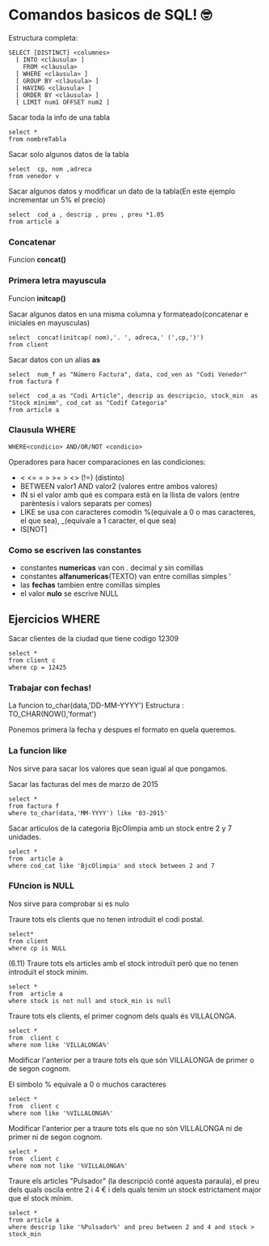 # Comandos basicos de SQL! 🤓
Estructura completa:
```
SELECT [DISTINCT] <columnes>
  [ INTO <clàusula> ]
    FROM <clàusula>
  [ WHERE <clàusula> ]
  [ GROUP BY <clàusula> ]
  [ HAVING <clàusula> ]
  [ ORDER BY <clàusula> ]
  [ LIMIT num1 OFFSET num2 ]
```



Sacar toda la info de una tabla
```
select *
from nombreTabla
```
Sacar solo algunos datos de la tabla
```
select  cp, nom ,adreca
from venedor v 
```
Sacar algunos datos y modificar un dato de la tabla(En este ejemplo incrementar un 5% el precio)
```
select  cod_a , descrip , preu , preu *1.05
from article a 
```
### Concatenar
Funcion __concat()__

### Primera letra mayuscula
Funcion __initcap()__

Sacar algunos datos en una misma columna y formateado(concatenar e iniciales en mayusculas)
```
select  concat(initcap( nom),'. ', adreca,' (',cp,')') 
from client
```
Sacar datos con un alias
__as__
```
select  num_f as "Número Factura", data, cod_ven as "Codi Venedor"
from factura f 
```
```
select  cod_a as "Codi Article", descrip as descripcio, stock_min  as "Stock mínimm", cod_cat as "Codif Categoria"
from article a 
```
### Clausula __WHERE__
```
WHERE<condicio> AND/OR/NOT <condicio>
```
Operadores para hacer comparaciones en las condiciones:

+ < <= = > >= >                <> (!=) (distinto)
+ BETWEEN  valor1 AND valor2 (valores entre ambos valores)
+ IN  si el valor amb què es compara està en la llista de valors (entre parèntesis i valors separats per comes)
+ LIKE se usa con caracteres comodin %(equivale a 0 o mas caracteres, el que sea), _(equivale a 1 caracter, el que sea)
+ IS[NOT]
  
### Como se escriven las constantes
+ constantes __numericas__ van con . decimal y sin comillas
+ constantes __alfanumericas__(TEXTO) van entre comillas simples '
+ las __fechas__ tambien entre comillas simples
+ el valor __nulo__ se escrive   NULL

## Ejercicios WHERE
Sacar clientes de la ciudad que tiene codigo 12309
```
select *
from client c 
where cp = 12425
```

### Trabajar con fechas!

La funcion to_char(data,'DD-MM-YYYY')
Estructura :  TO_CHAR(NOW(),'format')

Ponemos primera la fecha y despues el formato en quela queremos.

### La funcion like
Nos sirve para sacar los valores que sean igual al que pongamos.


Sacar las facturas del mes de marzo de 2015
```
select *
from factura f 
where to_char(data,'MM-YYYY') like '03-2015'
```

Sacar articulos de la categoria BjcOlimpia amb un stock entre 2 y 7 unidades.
```
select *
from  article a 
where cod_cat like 'BjcOlimpia' and stock between 2 and 7
```

### FUncion is NULL
Nos sirve para comprobar si es nulo

Traure tots els clients que no tenen introduït el codi postal.
```
select*
from client
where cp is NULL
```
(6.11)
Traure tots els articles amb el stock introduït però que no tenen introduït el stock mínim.
```
select *
from  article a 
where stock is not null and stock_min is null
```
Traure tots els clients, el primer cognom dels quals és VILLALONGA.
```
select *
from  client c 
where nom like 'VILLALONGA%'
```
 Modificar l'anterior per a traure tots els que són VILLALONGA de primer o de segon cognom.

 El simbolo % equivale a 0 o muchos caracteres
```
select *
from  client c 
where nom like '%VILLALONGA%'
```
Modificar l'anterior per a traure tots els que no són VILLALONGA ni de primer ni de segon cognom.
```
select *
from  client c 
where nom not like '%VILLALONGA%'
```
Traure els articles "Pulsador" (la descripció conté aquesta paraula), el preu dels quals oscila entre 2 i 4 € i dels quals tenim un stock estrictament major que el stock mínim.
```
select *
from article a 
where descrip like '%Pulsador%' and preu between 2 and 4 and stock > stock_min
```

